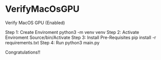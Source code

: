 # VerifyMacOsGPU
Verify MacOS GPU (Enabled)

Step 1:  Create Enviroment
          python3 -m venv venv
Step 2:  Activate Enviroment
          Source/bin/Activate
Step 3:  Install Pre-Requisites
          pip install -r requirements.txt
Step 4:  Run
          python3 main.py

Congratulations!!
